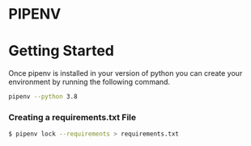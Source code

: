 # PIPENV

# Getting Started
Once pipenv is installed in your version of python you can create your
environment by running the following command.
```bash
pipenv --python 3.8
```

### Creating a requirements.txt File
```bash
$ pipenv lock --requirements > requirements.txt
```